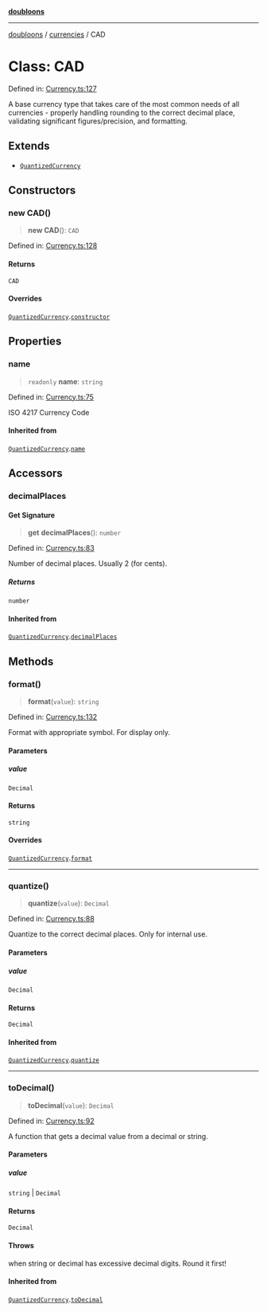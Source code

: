 [**doubloons**](../../../../README.md)

***

[doubloons](../../../../globals.md) / [currencies](../README.md) / CAD

# Class: CAD

Defined in: [Currency.ts:127](https://github.com/HitchPin/doubloon-ts/blob/91f6609a5a8923d23e36344e8d52b02c66edfe37/src/Currency.ts#L127)

A base currency type that takes care of the most common
needs of all currencies - properly handling rounding to the
correct decimal place, validating significant figures/precision,
and formatting.

## Extends

- [`QuantizedCurrency`](QuantizedCurrency.md)

## Constructors

### new CAD()

> **new CAD**(): `CAD`

Defined in: [Currency.ts:128](https://github.com/HitchPin/doubloon-ts/blob/91f6609a5a8923d23e36344e8d52b02c66edfe37/src/Currency.ts#L128)

#### Returns

`CAD`

#### Overrides

[`QuantizedCurrency`](QuantizedCurrency.md).[`constructor`](QuantizedCurrency.md#constructor)

## Properties

### name

> `readonly` **name**: `string`

Defined in: [Currency.ts:75](https://github.com/HitchPin/doubloon-ts/blob/91f6609a5a8923d23e36344e8d52b02c66edfe37/src/Currency.ts#L75)

ISO 4217 Currency Code

#### Inherited from

[`QuantizedCurrency`](QuantizedCurrency.md).[`name`](QuantizedCurrency.md#name)

## Accessors

### decimalPlaces

#### Get Signature

> **get** **decimalPlaces**(): `number`

Defined in: [Currency.ts:83](https://github.com/HitchPin/doubloon-ts/blob/91f6609a5a8923d23e36344e8d52b02c66edfe37/src/Currency.ts#L83)

Number of decimal places. Usually 2 (for cents).

##### Returns

`number`

#### Inherited from

[`QuantizedCurrency`](QuantizedCurrency.md).[`decimalPlaces`](QuantizedCurrency.md#decimalplaces)

## Methods

### format()

> **format**(`value`): `string`

Defined in: [Currency.ts:132](https://github.com/HitchPin/doubloon-ts/blob/91f6609a5a8923d23e36344e8d52b02c66edfe37/src/Currency.ts#L132)

Format with appropriate symbol. For display only.

#### Parameters

##### value

`Decimal`

#### Returns

`string`

#### Overrides

[`QuantizedCurrency`](QuantizedCurrency.md).[`format`](QuantizedCurrency.md#format)

***

### quantize()

> **quantize**(`value`): `Decimal`

Defined in: [Currency.ts:88](https://github.com/HitchPin/doubloon-ts/blob/91f6609a5a8923d23e36344e8d52b02c66edfe37/src/Currency.ts#L88)

Quantize to the correct decimal places. Only for internal use.

#### Parameters

##### value

`Decimal`

#### Returns

`Decimal`

#### Inherited from

[`QuantizedCurrency`](QuantizedCurrency.md).[`quantize`](QuantizedCurrency.md#quantize)

***

### toDecimal()

> **toDecimal**(`value`): `Decimal`

Defined in: [Currency.ts:92](https://github.com/HitchPin/doubloon-ts/blob/91f6609a5a8923d23e36344e8d52b02c66edfe37/src/Currency.ts#L92)

A function that gets a decimal value from a decimal or string.

#### Parameters

##### value

`string` | `Decimal`

#### Returns

`Decimal`

#### Throws

when string or decimal has excessive decimal digits. Round it first!

#### Inherited from

[`QuantizedCurrency`](QuantizedCurrency.md).[`toDecimal`](QuantizedCurrency.md#todecimal)
